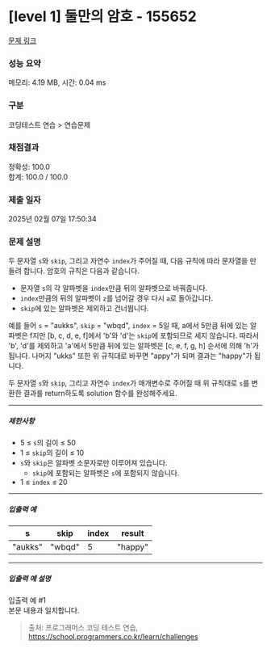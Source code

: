 # [level 1] 둘만의 암호 - 155652 

[문제 링크](https://school.programmers.co.kr/learn/courses/30/lessons/155652#qna) 

### 성능 요약

메모리: 4.19 MB, 시간: 0.04 ms

### 구분

코딩테스트 연습 > 연습문제

### 채점결과

정확성: 100.0<br/>합계: 100.0 / 100.0

### 제출 일자

2025년 02월 07일 17:50:34

### 문제 설명

<p>두 문자열 <code>s</code>와 <code>skip</code>, 그리고 자연수 <code>index</code>가 주어질 때, 다음 규칙에 따라 문자열을 만들려 합니다. 암호의 규칙은 다음과 같습니다.</p>

<ul>
<li>문자열 <code>s</code>의 각 알파벳을 <code>index</code>만큼 뒤의 알파벳으로 바꿔줍니다.</li>
<li><code>index</code>만큼의 뒤의 알파벳이 <code>z</code>를 넘어갈 경우 다시 <code>a</code>로 돌아갑니다.</li>
<li><code>skip</code>에 있는 알파벳은 제외하고 건너뜁니다.</li>
</ul>

<p>예를 들어 <code>s</code> = "aukks", <code>skip</code> = "wbqd", <code>index</code> = 5일 때, a에서 5만큼 뒤에 있는 알파벳은 f지만 [b, c, d, e, f]에서 'b'와 'd'는 <code>skip</code>에 포함되므로 세지 않습니다. 따라서 'b', 'd'를 제외하고 'a'에서 5만큼 뒤에 있는 알파벳은 [c, e, f, g, h] 순서에 의해 'h'가 됩니다. 나머지 "ukks" 또한 위 규칙대로 바꾸면 "appy"가 되며 결과는 "happy"가 됩니다.</p>

<p>두 문자열 <code>s</code>와 <code>skip</code>, 그리고 자연수 <code>index</code>가 매개변수로 주어질 때 위 규칙대로 <code>s</code>를 변환한 결과를 return하도록 solution 함수를 완성해주세요.</p>

<hr>

<h5>제한사항</h5>

<ul>
<li>5 ≤ <code>s</code>의 길이 ≤ 50</li>
<li>1 ≤ <code>skip</code>의 길이 ≤ 10</li>
<li><code>s</code>와 <code>skip</code>은 알파벳 소문자로만 이루어져 있습니다.

<ul>
<li><code>skip</code>에 포함되는 알파벳은 <code>s</code>에 포함되지 않습니다.</li>
</ul></li>
<li>1 ≤ <code>index</code> ≤ 20</li>
</ul>

<hr>

<h5>입출력 예</h5>
<table class="table">
        <thead><tr>
<th>s</th>
<th>skip</th>
<th>index</th>
<th>result</th>
</tr>
</thead>
        <tbody><tr>
<td>"aukks"</td>
<td>"wbqd"</td>
<td>5</td>
<td>"happy"</td>
</tr>
</tbody>
      </table>
<hr>

<h5>입출력 예 설명</h5>

<p>입출력 예 #1<br>
본문 내용과 일치합니다.</p>


> 출처: 프로그래머스 코딩 테스트 연습, https://school.programmers.co.kr/learn/challenges